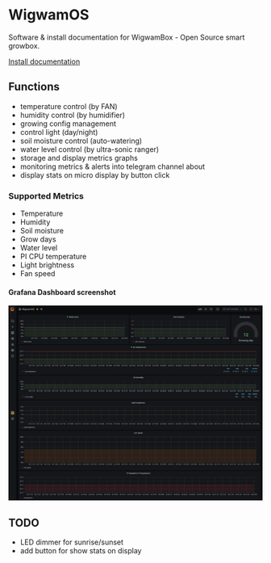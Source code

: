 # WigwamOS

Software & install documentation for WigwamBox - Open Source smart growbox. 

[Install documentation](./INSTALL.md)

## Functions

* temperature control (by FAN)
* humidity control (by humidifier)
* growing config management
* control light (day/night)
* soil moisture control (auto-watering)
* water level control (by ultra-sonic ranger)
* storage and display metrics graphs
* monitoring metrics & alerts into telegram channel about
* display stats on micro display by button click

### Supported Metrics

* Temperature
* Humidity
* Soil moisture
* Grow days
* Water level
* PI CPU temperature
* Light brightness
* Fan speed

#### Grafana Dashboard screenshot

![grafana dashboard](./data/screenshots/grafana-dashboard.png)

## TODO
* LED dimmer for sunrise/sunset
* add button for show stats on display